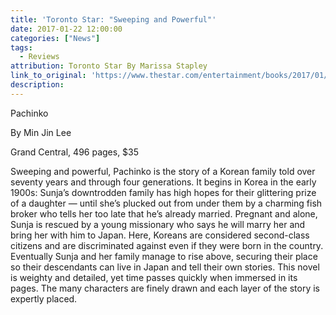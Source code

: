 ```yaml
---
title: 'Toronto Star: "Sweeping and Powerful"'
date: 2017-01-22 12:00:00
categories: ["News"]
tags:
  - Reviews
attribution: Toronto Star By Marissa Stapley
link_to_original: 'https://www.thestar.com/entertainment/books/2017/01/22/historical-fiction-to-sweep-you-to-another-time-from-the-1930s-to-the-1980s.html'
description:
---
```



Pachinko

By Min Jin Lee

Grand Central, 496 pages, $35

Sweeping and powerful, Pachinko is the story of a Korean family told over seventy years and through four generations. It begins in Korea in the early 1900s: Sunja’s downtrodden family has high hopes for their glittering prize of a daughter — until she’s plucked out from under them by a charming fish broker who tells her too late that he’s already married. Pregnant and alone, Sunja is rescued by a young missionary who says he will marry her and bring her with him to Japan. Here, Koreans are considered second-class citizens and are discriminated against even if they were born in the country. Eventually Sunja and her family manage to rise above, securing their place so their descendants can live in Japan and tell their own stories. This novel is weighty and detailed, yet time passes quickly when immersed in its pages. The many characters are finely drawn and each layer of the story is expertly placed.